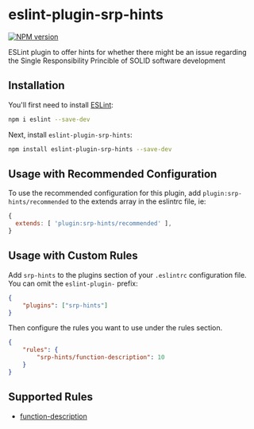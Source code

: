 # eslint-plugin-srp-hints

[![NPM version](https://img.shields.io/npm/v/eslint-plugin-srp-hints.svg?style=flat-square)](https://www.npmjs.org/package/eslint-plugin-srp-hints)

ESLint plugin to offer hints for whether there might be an issue regarding the Single Responsibility Princible of SOLID software development

## Installation

You'll first need to install [ESLint](http://eslint.org):

```bash
npm i eslint --save-dev
```

Next, install `eslint-plugin-srp-hints`:

```bash
npm install eslint-plugin-srp-hints --save-dev
```

## Usage with Recommended Configuration

To use the recommended configuration for this plugin, add `plugin:srp-hints/recommended` to the extends array in the eslintrc file, ie:

```js
{
  extends: [ 'plugin:srp-hints/recommended' ],
}
```

## Usage with Custom Rules

Add `srp-hints` to the plugins section of your `.eslintrc` configuration file. You can omit the `eslint-plugin-` prefix:

```json
{
	"plugins": ["srp-hints"]
}
```

Then configure the rules you want to use under the rules section.

```json
{
	"rules": {
		"srp-hints/function-description": 10
	}
}
```

## Supported Rules

- [function-description](https://github.com/eliasm307/eslint-plugin-srp-hints/blob/main/docs/rules/function-description.md)
